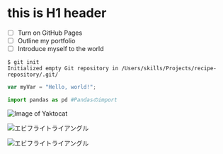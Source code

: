 # this is H1 header

- [ ] Turn on GitHub Pages
- [ ] Outline my portfolio
- [ ] Introduce myself to the world

```
$ git init
Initialized empty Git repository in /Users/skills/Projects/recipe-repository/.git/
```

``` javascript
var myVar = "Hello, world!";
```

```python
import pandas as pd #Pandasのimport
```

![Image of Yaktocat](https://octodex.github.com/images/yaktocat.png)

![エビフライトライアングル](http://i.imgur.com/Jjwsc.jpg "サンプル")

![エビフライトライアングル](http://i.imgur.com/Jjwsc.jpg)
